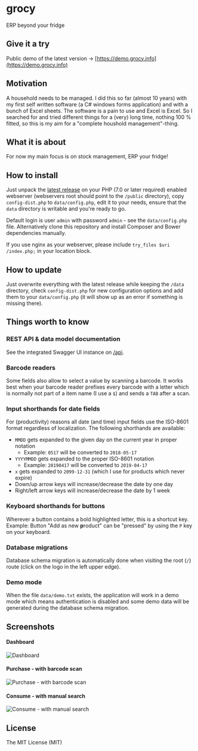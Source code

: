 # grocy
ERP beyond your fridge

## Give it a try
Public demo of the latest version &rarr; [https://demo.grocy.info](https://demo.grocy.info) 

## Motivation
A household needs to be managed. I did this so far (almost 10 years) with my first self written software (a C# windows forms application) and with a bunch of Excel sheets. The software is a pain to use and Excel is Excel. So I searched for and tried different things for a (very) long time, nothing 100 % fitted, so this is my aim for a "complete houshold management"-thing.

## What it is about
For now my main focus is on stock management, ERP your fridge!

## How to install
Just unpack the [latest release](https://github.com/berrnd/grocy/releases/latest) on your PHP (7.0 or later required) enabled webserver (webservers root should point to the `/public` directory), copy `config-dist.php` to `data/config.php`, edit it to your needs, ensure that the `data` directory is writable and you're ready to go.

Default login is user `admin` with password `admin` - see the `data/config.php` file. Alternatively clone this repository and install Composer and Bower dependencies manually.

If you use nginx as your webserver, please include `try_files $uri /index.php;` in your location block.

## How to update
Just overwrite everything with the latest release while keeping the `/data` directory, check `config-dist.php` for new configuration options and add them to your `data/config.php` (it will show up as an error if something is missing there).

## Things worth to know

### REST API & data model documentation
See the integrated Swagger UI instance on [/api](https://demo-en.grocy.info/api).

### Barcode readers
Some fields also allow to select a value by scanning a barcode. It works best when your barcode reader prefixes every barcode with a letter which is normally not part of a item name (I use a `$`) and sends a `TAB` after a scan.

### Input shorthands for date fields
For (productivity) reasons all date (and time) input fields use the ISO-8601 format regardless of localization.
The following shorthands are available:
- `MMDD` gets expanded to the given day on the current year in proper notation
  - Example: `0517` will be converted to `2018-05-17`
- `YYYYMMDD` gets expanded to the proper ISO-8601 notation
  - Example: `20190417` will be converted to `2019-04-17`
- `x` gets expanded to `2099-12-31` (which I use for products which never expire)
- Down/up arrow keys will increase/decrease the date by one day
- Right/left arrow keys will increase/decrease the date by 1 week

### Keyboard shorthands for buttons
Wherever a button contains a bold highlighted letter, this is a shortcut key.
Example: Button "Add as new **p**roduct" can be "pressed" by using the `P` key on your keyboard.

### Database migrations
Database schema migration is automatically done when visiting the root (`/`) route (click on the logo in the left upper edge).

### Demo mode
When the file `data/demo.txt` exists, the application will work in a demo mode which means authentication is disabled and some demo data will be generated during the database schema migration.

## Screenshots
#### Dashboard
![Dashboard](https://github.com/berrnd/grocy/raw/master/publication_assets/dashboard.png "Dashboard")

#### Purchase - with barcode scan
![Purchase - with barcode scan](https://github.com/berrnd/grocy/raw/master/publication_assets/purchase-with-barcode.gif "purchase-with-barcode")

#### Consume - with manual search
![Consume - with manual search](https://github.com/berrnd/grocy/raw/master/publication_assets/consume.gif "consume")

## License
The MIT License (MIT)
